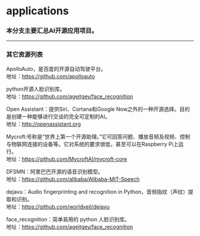 # applications

### 本分支主要汇总AI开源应用项目。
---

### 其它资源列表

ApolloAuto，是百度的开源自动驾驶平台。</br>
地址：https://github.com/apolloauto

python开源人脸识别库。</br> 
地址：https://github.com/ageitgey/face_recognition

Open Assistant：提供Siri、Cortana和Google Now之外的一种开源选择。目的是创建一种能够进行交谈的完全可定制的AI。</br>
地址：http://openassistant.org

Mycroft:号称是“世界上第一个开源助理。”它可回答问题、播放音频及视频、控制与物联网连接的设备等。它对系统的要求很低，甚至可以在Raspberry Pi上运行。</br>
地址：https://github.com/MycroftAI/mycroft-core

DFSMN：阿里巴巴开源的语音识别模型。</br>
地址：https://github.com/alibaba/Alibaba-MIT-Speech


dejavu：Audio fingerprinting and recognition in Python，音频指纹（声纹）提取和识别。</br>
地址：https://github.com/worldveil/dejavu

face_recognition：简单易用的 python 人脸识别库。</br>
地址：https://github.com/ageitgey/face_recognition
